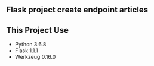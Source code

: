 ## Flask project create endpoint articles

## This Project Use
* Python 3.6.8
* Flask 1.1.1
* Werkzeug 0.16.0